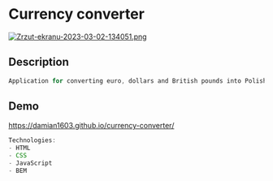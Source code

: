 # Currency converter

[![Zrzut-ekranu-2023-03-02-134051.png](https://i.postimg.cc/j2tw3DyM/Zrzut-ekranu-2023-03-02-134051.png)](https://postimg.cc/Q9YdHx47)

## Description
```javascript
Application for converting euro, dollars and British pounds into Polish zlotys.
```
## Demo 

https://damian1603.github.io/currency-converter/

```javascript
Technologies:
- HTML
- CSS
- JavaScript
- BEM
```
